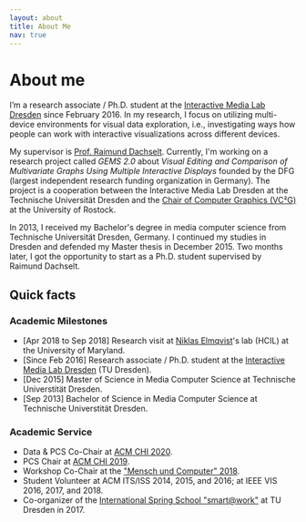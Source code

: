 ```yaml
---
layout: about
title: About Me
nav: true
---
```


# About me
I’m a research associate / Ph.D. student at the [Interactive Media Lab Dresden](https://imld.de/en/) since February 2016.
In my research, I focus on utilizing multi-device environments for visual data exploration, i.e., investigating ways how people can work with interactive visualizations across different devices.

My supervisor is [Prof. Raimund Dachselt](https://imld.de/~dachselt/).
Currently, I'm working on a research project called *GEMS 2.0* about *Visual Editing and Comparison of Multivariate Graphs Using Multiple Interactive Displays* founded by the DFG (largest independent research funding organization in Germany).
The project is a cooperation between the Interactive Media Lab Dresden at the Technische Universität Dresden and the [Chair of Computer Graphics (VC²G)](http://vcg.informatik.uni-rostock.de/) at the University of Rostock.

In 2013, I received my Bachelor's degree in media computer science from Technische Universität Dresden, Germany.
I continued my studies in Dresden and defended my Master thesis in December 2015.
Two months later, I got the opportunity to start as a Ph.D. student supervised by Raimund Dachselt.

## Quick facts
### Academic Milestones
- <span class="inline-date">[Apr 2018 to Sep 2018]</span> Research visit at [Niklas Elmqvist](https://sites.umiacs.umd.edu/elm/)'s lab (HCIL) at the University of Maryland.
- <span class="inline-date">[Since Feb 2016]</span> Research associate / Ph.D. student at the [Interactive Media Lab Dresden](http://imld.de/~horak) (TU Dresden). 
- <span class="inline-date">[Dec 2015]</span> Master of Science in Media Computer Science at Technische Universtität Dresden.
- <span class="inline-date">[Sep 2013]</span> Bachelor of Science in Media Computer Science at Technische Universtität Dresden.

### Academic Service
- Data & PCS Co-Chair at [ACM CHI 2020](https://chi2020.acm.org/organizing/).
- PCS Chair at [ACM CHI 2019](https://chi2019.acm.org/organising/).
- Workshop Co-Chair at the ["Mensch und Computer" 2018](http://muc2018.mensch-und-computer.de/konferenz/organisation/).
- Student Volunteer at ACM ITS/ISS 2014, 2015, and 2016; at IEEE VIS 2016, 2017, and 2018.
- Co-organizer of the [International Spring School "smart@work"](http://smartatwork.org/organizers/) at TU Dresden in 2017.